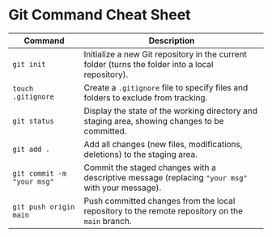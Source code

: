 # Git Command Cheat Sheet

| Command                      | Description                                                                                         |
|------------------------------|-----------------------------------------------------------------------------------------------------|
| `git init`                   | Initialize a new Git repository in the current folder (turns the folder into a local repository).   |
| `touch .gitignore`           | Create a `.gitignore` file to specify files and folders to exclude from tracking.                   |
| `git status`                 | Display the state of the working directory and staging area, showing changes to be committed.       |
| `git add .`                  | Add all changes (new files, modifications, deletions) to the staging area.                          |
| `git commit -m "your msg"`   | Commit the staged changes with a descriptive message (replacing `"your msg"` with your message).    |
| `git push origin main`       | Push committed changes from the local repository to the remote repository on the `main` branch.     |
